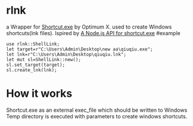 # rlnk
a Wrapper for  [Shortcut.exe](https://api.256file.com/shortcut.exe/en-download-62728.html) by Optimum X.
used to create Windows shortcuts(lnk files).
Ispired by [A Node.js API for shortcut.exe](https://github.com/j201/windows-shortcuts)
#example
```
use rlnk::ShellLink;
let target=r"C:\Users\Admin\Desktop\new aa\qiuqiu.exe";
let lnk=r"C:\Users\Admin\Desktop\qiuqiu.lnk";
let mut sl=ShellLink::new();
sl.set_target(target);
sl.create_lnk(lnk); 
```

# How it works
Shortcut.exe as an external exec_file which should be written to Windows Temp
directory is executed with parameters to create windows shortcuts.
